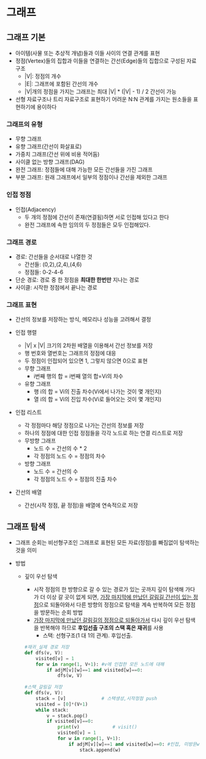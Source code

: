 # 그래프

## 그래프 기본

- 아이템(사물 또는 추상적 개념)들과 이들 사이의 연결 관계를 표현
- 정점(Vertex)들의 집합과 이들을 연결하는 간선(Edge)들의 집합으로 구성된 자료 구조
  - |V|: 정점의 개수
  - |E|: 그래프에 포함된 간선의 개수
  - |V|개의 정점을 가지는 그래프는 최대 |V| * (|V| - 1) / 2 간선이 가능
- 선형 자료구조나 트리 자료구조로 표현하기 어려운 N:N 관계를 가지는 원소들을 표현하기에 용이하다

### 그래프의 유형

- 무향 그래프
- 유향 그래프(간선이 화살표로)
- 가중치 그래프(간선 위에 비용 적어둠)
- 사이클 없는 방향 그래프(DAG)
- 완전 그래프: 정점들에 대해 가능한 모든 간선들을 가진 그래프
- 부분 그래프: 원래 그래프에서 일부의 정점이나 간선을 제외한 그래프

### 인접 정점

- 인접(Adjacency)
  - 두 개의 정점에 간선이 존재(연결됨)하면 서로 인접해 있다고 한다
  - 완전 그래프에 속한 임의의 두 정점들은 모두 인접해있다.

### 그래프 경로

- 경로: 간선들을 순서대로 나열한 것
  - 간선들: (0,2),(2,4),(4,6)
  - 정점들: 0-2-4-6
- 단순 경로: 경로 중 한 정점을 **최대한 한번만** 지나는 경로
- 사이클: 시작한 정점에서 끝나는 경로

### 그래프 표현

- 간선의 정보를 저장하는 방식, 메모리나 성능을 고려해서 결정
- 인접 행렬
  - |V| x |V| 크기의 2차원 배열을 이용해서 간선 정보를 저장
  - 행 번호와 열번호는 그래프의 정점에 대응
  - 두 정점이 인접되어 있으면 1, 그렇지 않으면 0으로 표현
  - 무향 그래프
    - i번째 행의 합 = i번째 열의 합=Vi의 차수
  - 유향 그래프
    - 행 i의 합 = Vi의 진출 차수(Vi에서 나가는 것이 몇 개인지)
    - 열 i의 합 = Vi의 진입 차수(Vi로 들어오는 것이 몇 개인지)
- 인접 리스트
  - 각 정점마다 해당 정점으로 나가는 간선의 정보를 저장
  - 하나의 정점에 대한 인접 정점들을 각각 노드로 하는 연결 리스트로 저장
  - 무방향 그래프
    - 노드 수 = 간선의 수 * 2
    - 각 정점의 노드 수 = 정점의 차수
  - 방향 그래프
    - 노드 수 = 간선의 수
    - 각 정점의 노드 수 = 정점의 진출 차수

- 간선의 배열
  - 간선(시작 정점, 끝 정점)을 배열에 연속적으로 저장 

## 그래프 탐색

- 그래프 순회는 비선형구조인 그래프로 표현된 모든 자료(정점)를 빠짐없이 탐색하는 것을 의미

- 방법

  - 깊이 우선 탐색

    - 시작 정점의 한 방향으로 갈 수 있는 경로가 있는 곳까지 깊이 탐색해 가다가 더 이상 갈 곳이 없게 되면, <u>가장 마지막에 만났던 갈림길 간선</u><u>이 있는 정점</u>으로 되돌아와서 다른 방향의 정점으로 탐색을 계속 반복하여 모든 정점을 방문하는 순회 방법
    - <u>가장 마지막에 만났던 갈림길의 정점</u><u>으로 되돌아가서</u> 다시 깊이 우선 탐색을 반복해야 하므로 **후입선출 구조의 스택 혹은 재귀**를 사용
      - 스택: 선형구조(1 대 1의 관계). 후입선출.

    ```python
    #재귀_실제 경로 저장
    def dfs(v, V):
        visited[v] = 1
        for w in range(1, V+1):	#v에 인접한 모든 노드에 대해
            if adjM[v][w]==1 and visited[w]==0:
                dfs(w, V)
                
    #스택_갈림길 저장
    def dfs(v, V):
        stack = [v]             # 스택생성,시작정점 push
        visited = [0]*(V+1)
        while stack:
            v = stack.pop()
            if visited[v]==0:
                print(v)            # visit()
                visited[v] = 1
                for w in range(1, V+1):
                    if adjM[v][w]==1 and visited[w]==0: #인접, 미방문w
                        stack.append(w)
    ```

